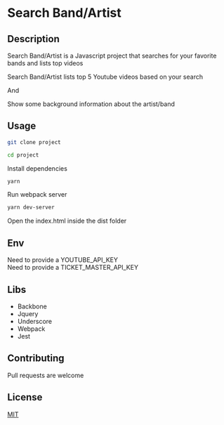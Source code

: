 # Search Band/Artist

## Description
Search Band/Artist is a Javascript project that searches for your favorite bands and lists top videos

Search Band/Artist lists top 5 Youtube videos based on your search

And 

Show some background information about the artist/band

## Usage

```bash
git clone project
```

```bash
cd project
```

Install dependencies

```bash
yarn
```

Run webpack server
```bash
yarn dev-server
```

Open the index.html inside the dist folder


## Env

Need to provide a YOUTUBE_API_KEY <br>
Need to provide a TICKET_MASTER_API_KEY


## Libs

* Backbone
* Jquery
* Underscore
* Webpack
* Jest


## Contributing

Pull requests are welcome

## License

[MIT](https://choosealicense.com/licenses/mit/)
